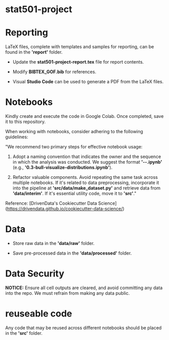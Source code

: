 # stat501-project

# Reporting

LaTeX files, complete with templates and samples for reporting, can be found in the **'report'** folder.

- Update the **stat501-project-report.tex** file for report contents.

- Modify **BIBTEX_GOF.bib** for references.

- Visual **Studio Code** can be used to generate a PDF from the LaTeX files.

# Notebooks

Kindly create and execute the code in Google Colab. Once completed, save it to this repository.

When working with notebooks, consider adhering to the following guidelines:

"We recommend two primary steps for effective notebook usage:

1. Adopt a naming convention that indicates the owner and the sequence in which the analysis was conducted. We suggest the format **'<step>-<ghuser>-<description>.ipynb'** (e.g., **'0.3-bull-visualize-distributions.ipynb'**).

2. Refactor valuable components. Avoid repeating the same task across multiple notebooks. If it's related to data preprocessing, incorporate it into the pipeline at **'src/data/make_dataset.py'** and retrieve data from **'data/interim'**. If it's essential utility code, move it to **'src'**."

Reference: [DrivenData's Cookiecutter Data Science] (https://drivendata.github.io/cookiecutter-data-science/)

# Data

- Store raw data in the **'data/raw'** folder.

- Save pre-processed data in the **'data/processed'** folder.

# Data Security

**NOTICE:** Ensure all cell outputs are cleared, and avoid committing any data into the repo. We must refrain from making any data public.

# reuseable code

Any code that may be reused across different notebooks should be placed in the **'src'** folder.
